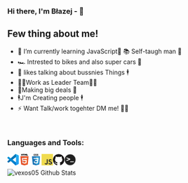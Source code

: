 ### Hi there, I'm Błazej - 👋


## Few thing about me!

- 🦾 I’m currently learning JavaScript🧐
  📚 Self-taugh man 📗
- 🏎 Intrested to bikes and also super cars 🚗
- 🥅 likes talking about bussnies  Things 🕴
- 🧑‍💼Work as Leader Team🧑‍💼
- 🚀Making big deals 🚀
- 🕴️J'm  Creating people 🕴️
- ⚡ Want Talk/work togehter DM me! 👨‍💻




<br />

### Languages and Tools:

<img align="left" alt="Visual Studio Code" width="26px" src="https://raw.githubusercontent.com/github/explore/80688e429a7d4ef2fca1e82350fe8e3517d3494d/topics/visual-studio-code/visual-studio-code.png" />
<img align="left" alt="HTML5" width="26px" src="https://raw.githubusercontent.com/github/explore/80688e429a7d4ef2fca1e82350fe8e3517d3494d/topics/html/html.png" />
<img align="left" alt="CSS3" width="26px" src="https://raw.githubusercontent.com/github/explore/80688e429a7d4ef2fca1e82350fe8e3517d3494d/topics/css/css.png" />
<img align="left" alt="JavaScript" width="26px" src="https://raw.githubusercontent.com/github/explore/80688e429a7d4ef2fca1e82350fe8e3517d3494d/topics/javascript/javascript.png" />
<img align="left" alt="GitHub" width="26px" src="https://raw.githubusercontent.com/github/explore/78df643247d429f6cc873026c0622819ad797942/topics/github/github.png" />
<img align="left" alt="Terminal" width="26px" src="https://raw.githubusercontent.com/github/explore/80688e429a7d4ef2fca1e82350fe8e3517d3494d/topics/terminal/terminal.png" />

<br />
<br />
<img align="left" alt="vexos05 Github Stats" src="https://github-readme-stats.vercel.app/api?username=vexos05&show_icons=true "/>


